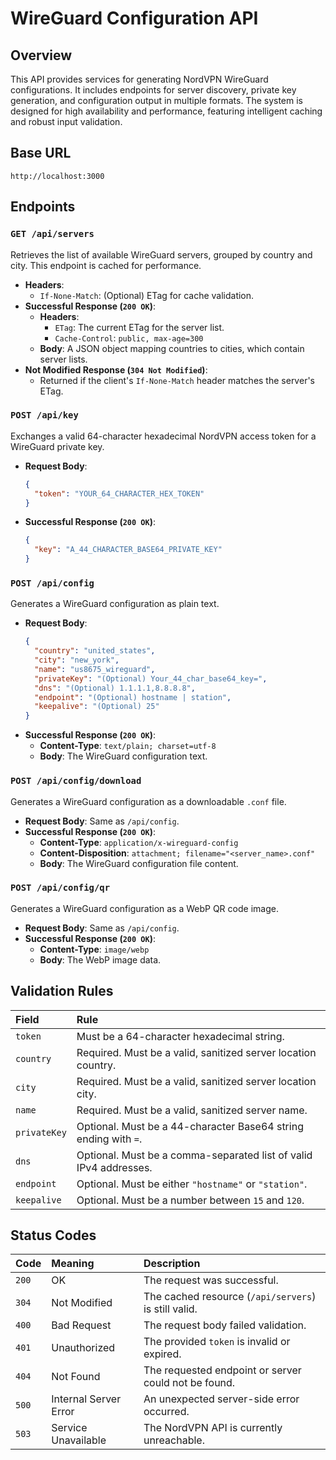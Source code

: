 # WireGuard Configuration API

## Overview

This API provides services for generating NordVPN WireGuard configurations. It includes endpoints for server discovery, private key generation, and configuration output in multiple formats. The system is designed for high availability and performance, featuring intelligent caching and robust input validation.

## Base URL

`http://localhost:3000`

## Endpoints

### `GET /api/servers`

Retrieves the list of available WireGuard servers, grouped by country and city. This endpoint is cached for performance.

-   **Headers**:
    -   `If-None-Match`: (Optional) ETag for cache validation.
-   **Successful Response (`200 OK`)**:
    -   **Headers**:
        -   `ETag`: The current ETag for the server list.
        -   `Cache-Control`: `public, max-age=300`
    -   **Body**: A JSON object mapping countries to cities, which contain server lists.
-   **Not Modified Response (`304 Not Modified`)**:
    -   Returned if the client's `If-None-Match` header matches the server's ETag.

### `POST /api/key`

Exchanges a valid 64-character hexadecimal NordVPN access token for a WireGuard private key.

-   **Request Body**:
    ```json
    {
      "token": "YOUR_64_CHARACTER_HEX_TOKEN"
    }
    ```
-   **Successful Response (`200 OK`)**:
    ```json
    {
      "key": "A_44_CHARACTER_BASE64_PRIVATE_KEY"
    }
    ```

### `POST /api/config`

Generates a WireGuard configuration as plain text.

-   **Request Body**:
    ```json
    {
      "country": "united_states",
      "city": "new_york",
      "name": "us8675_wireguard",
      "privateKey": "(Optional) Your_44_char_base64_key=",
      "dns": "(Optional) 1.1.1.1,8.8.8.8",
      "endpoint": "(Optional) hostname | station",
      "keepalive": "(Optional) 25"
    }
    ```
-   **Successful Response (`200 OK`)**:
    -   **Content-Type**: `text/plain; charset=utf-8`
    -   **Body**: The WireGuard configuration text.

### `POST /api/config/download`

Generates a WireGuard configuration as a downloadable `.conf` file.

-   **Request Body**: Same as `/api/config`.
-   **Successful Response (`200 OK`)**:
    -   **Content-Type**: `application/x-wireguard-config`
    -   **Content-Disposition**: `attachment; filename="<server_name>.conf"`
    -   **Body**: The WireGuard configuration file content.

### `POST /api/config/qr`

Generates a WireGuard configuration as a WebP QR code image.

-   **Request Body**: Same as `/api/config`.
-   **Successful Response (`200 OK`)**:
    -   **Content-Type**: `image/webp`
    -   **Body**: The WebP image data.

## Validation Rules

| Field        | Rule                                                               |
| :----------- | :----------------------------------------------------------------- |
| `token`      | Must be a 64-character hexadecimal string.                         |
| `country`    | Required. Must be a valid, sanitized server location country.      |
| `city`       | Required. Must be a valid, sanitized server location city.         |
| `name`       | Required. Must be a valid, sanitized server name.                  |
| `privateKey` | Optional. Must be a 44-character Base64 string ending with `=`.    |
| `dns`        | Optional. Must be a comma-separated list of valid IPv4 addresses.  |
| `endpoint`   | Optional. Must be either `"hostname"` or `"station"`.              |
| `keepalive`  | Optional. Must be a number between `15` and `120`.                 |

## Status Codes

| Code   | Meaning                 | Description                                                  |
| :---   | :---------------------- | :----------------------------------------------------------- |
| `200`  | OK                      | The request was successful.                                  |
| `304`  | Not Modified            | The cached resource (`/api/servers`) is still valid.         |
| `400`  | Bad Request             | The request body failed validation.                          |
| `401`  | Unauthorized            | The provided `token` is invalid or expired.                  |
| `404`  | Not Found               | The requested endpoint or server could not be found.         |
| `500`  | Internal Server Error   | An unexpected server-side error occurred.                    |
| `503`  | Service Unavailable     | The NordVPN API is currently unreachable.                    |